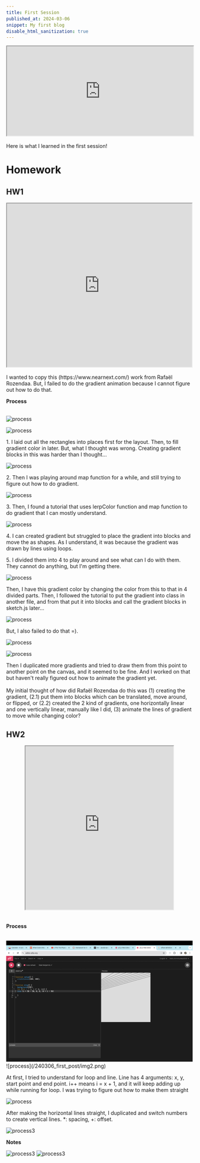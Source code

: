 ```yaml
---
title: First Session
published_at: 2024-03-06
snippet: My first blog
disable_html_sanitization: true
---
```

<div align="center">
  <iframe src="https://editor.p5js.org/kimnhudiep2003/full/4xTclF0v2" width ="100%" height = "242px"></iframe>
</div>

<p>Here is what I learned in the first session!</p>

# Homework

## HW1
<div align="center">
<iframe src="https://editor.p5js.org/kimnhudiep2003/full/AEnURm_oi" width ="500px" height = "442px"></iframe>
</div>

<p>I wanted to copy this (https://www.nearnext.com/) work from Rafaël Rozendaa. But, I failed to do the gradient animation because I cannot figure out how to do that.</p>

**Process**
<br> 
<br>

<!-- <div align="center">
  <img src="/static/240306_first_post/Screenshot 2024-03-12 at 2.46.07 PM.png" alt="pic1">
</div> -->
![process](/240306_first_post/img6.png)

<!-- <div align="center">
  <img src="/static/240306_first_post/Screenshot 2024-03-12 at 3.59.00 PM.png" alt="pic2">
</div> -->

![process](/240306_first_post/img7.png)

<p>1. I laid out all the rectangles into places first for the layout. Then, to fill gradient color in later. But, what I thought was wrong. Creating gradient blocks in this was harder than I thought...</p>


<!-- <div align="center">
  <img src="/static/240306_first_post/Screenshot 2024-03-12 at 5.01.42 PM.png" alt="pic3">
</div>  -->
![process](/240306_first_post/img8.png)

<p>2. Then I was playing around map function for a while, and still trying to figure out how to do gradient.</p>

<!-- <div align="center">
  <img src="/static/240306_first_post/Screenshot 2024-03-12 at 5.34.45 PM.png" alt="pic4">
</div> -->
![process](/240306_first_post/img9.png)

<p>3. Then, I found a tutorial that uses lerpColor function and map function to do gradient that I can mostly understand.</p>

<!-- <div align="center">
  <img src="/static/240306_first_post/Screenshot 2024-03-12 at 6.01.54 PM.png" alt="pic5">
</div> -->
![process](/240306_first_post/img10.png)

<p>4. I can created gradient but struggled to place the gradient into blocks and move the as shapes. As I understand, it was because the gradient was drawn by lines using loops.</p>

<!-- <div align="center">
  <img src="/static/240306_first_post/Screenshot 2024-03-12 at 6.08.56 PM.png" alt="pic6">
</div> -->

<p>5. I divided them into 4 to play around and see what can I do with them. They cannot do anything, but I'm getting there.</p>

<!-- <div align="center">
  <img src="/static/240306_first_post/Screenshot 2024-03-12 at 6.45.52 PM.png" alt="pic7">
</div> -->
![process](/240306_first_post/img11.png)

<p>Then, I have this gradient color by changing the color from this to that in 4 divided parts. Then, I followed the tutorial to put the gradient into class in another file, and from that put it into blocks and call the gradient blocks in sketch.js later...</p>

<!-- <div align="center">
  <img src="/static/240306_first_post/Screenshot 2024-03-12 at 7.13.36 PM.png" alt="pic8">
</div> -->
![process](/240306_first_post/img12.png)


<p>But, I also failed to do that =).</p>

<!-- <div align="center">
  <img src="/static/240306_first_post/Screenshot 2024-03-12 at 7.43.54 PM.png" alt="pic9">
</div> -->
![process](/240306_first_post/img13.png)

<!-- <div align="center">
  <img src="/static/240306_first_post/Screenshot 2024-03-12 at 7.43.54 PM.png" alt="pic10">
</div> -->
![process](/240306_first_post/img14.png)

<p>Then I duplicated more gradients and tried to draw them from this point to another point on the canvas, and it seemed to be fine. And I worked on that but haven't really figured out how to animate the gradient yet. 

<br>
<br>
My initial thought of how did Rafaël Rozendaa do this was (1) creating the gradient, (2.1) put them into blocks which can be translated, move around, or flipped, or (2.2) created the 2 kind of gradients, one horizontally linear and one vertically linear, manually like I did, (3) animate the lines of gradient to move while changing color?</p>

## HW2
<div align="center">
  <iframe src="https://editor.p5js.org/kimnhudiep2003/full/lWW5WM39P" width ="400px" height = "442px"></iframe>
</div>
<br>

**Process**
<br>
<br>
<div align="center">
  <img src="/static/240306_first_post/Screenshot 2024-03-11 at 2.13.42 PM.png" alt="pic11">
</div>
  ![process](/240306_first_post/img2.png)

<p>At first, I tried to understand for loop and line. Line has 4 arguments: x, y, start point and end point. i++ means i = x + 1, and it will keep adding up while running for loop. I was trying to figure out how to make them straight</p>

<!-- <div align="center">
  <img src="/static/240306_first_post/Screenshot 2024-03-11 at 2.13.16 PM.png" alt="pic12">
</div> -->
  ![process](/240306_first_post/img3.png)

<p>After making the horizontal lines straight, I duplicated and switch numbers to create vertical lines. *: spacing, +: offset.</p>

  ![process3](/240306_first_post/img5.png)

**Notes**
<br>

<!--   <img src="/static/240306_first_post/IMG_5145.jpg" alt="pic14"> -->
  ![process3](/240306_first_post/IMG_5145.jpg)
  ![process3](/240306_first_post/IMG_5146.jpg)




